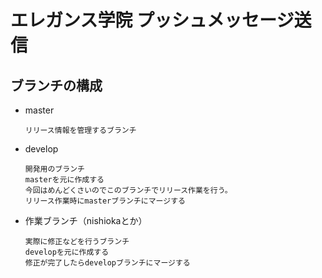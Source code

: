 # エレガンス学院 プッシュメッセージ送信

## ブランチの構成
* master
    ```
    リリース情報を管理するブランチ
    ```
* develop
    ```
    開発用のブランチ
    masterを元に作成する
    今回はめんどくさいのでこのブランチでリリース作業を行う。
    リリース作業時にmasterブランチにマージする
    ```
* 作業ブランチ（nishiokaとか）
    ```
    実際に修正などを行うブランチ
    developを元に作成する
    修正が完了したらdevelopブランチにマージする
    ```
